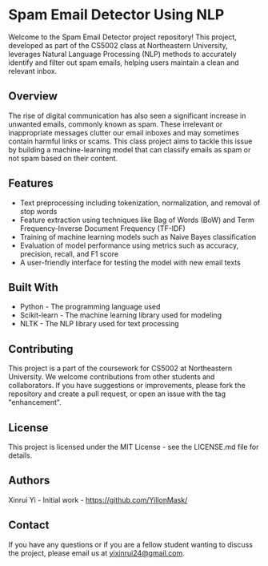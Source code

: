 # Spam Email Detector Using NLP

Welcome to the Spam Email Detector project repository! This project, developed as part of the CS5002 class at Northeastern University, leverages Natural Language Processing (NLP) methods to accurately identify and filter out spam emails, helping users maintain a clean and relevant inbox.

## Overview

The rise of digital communication has also seen a significant increase in unwanted emails, commonly known as spam. These irrelevant or inappropriate messages clutter our email inboxes and may sometimes contain harmful links or scams. This class project aims to tackle this issue by building a machine-learning model that can classify emails as spam or not spam based on their content.

## Features

- Text preprocessing including tokenization, normalization, and removal of stop words
- Feature extraction using techniques like Bag of Words (BoW) and Term Frequency-Inverse Document Frequency (TF-IDF)
- Training of machine learning models such as Naive Bayes classification
- Evaluation of model performance using metrics such as accuracy, precision, recall, and F1 score
- A user-friendly interface for testing the model with new email texts

## Built With

- Python - The programming language used
- Scikit-learn - The machine learning library used for modeling
- NLTK - The NLP library used for text processing

## Contributing

This project is a part of the coursework for CS5002 at Northeastern University. We welcome contributions from other students and collaborators. If you have suggestions or improvements, please fork the repository and create a pull request, or open an issue with the tag "enhancement".

## License
This project is licensed under the MIT License - see the LICENSE.md file for details.

## Authors
Xinrui Yi - Initial work - https://github.com/YillonMask/

## Contact
If you have any questions or if you are a fellow student wanting to discuss the project, please email us at yixinrui24@gmail.com.
